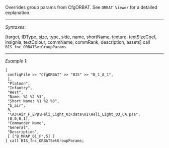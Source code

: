 Overrides group params from CfgORBAT. See `ORBAT Viewer` for a detailed explanation.


---
*Syntaxes:*

[target, IDType, size, type, side, name, shortName, texture, textSizeCoef, insignia, textColour, commName, commRank, description, assets] call `BIS_fnc_ORBATSetGroupParams`

---
*Example 1:*

```sqf
[
 configFile >> "CfgORBAT" >> "BIS" >> "B_1_A_1",
 1, 
 "Platoon", 
 "Infantry", 
 "West", 
 "Name: %1 %2 %3", 
 "Short Name: %1 %2 %3", 
 "b_air", 
 3,
 "\A3\Air_F_EPB\Heli_Light_03\data\UI\Heli_Light_03_CA.paa", 
 [0,0,0,1], 
 "Commander Name", 
 "General", 
 "Description", 
 [ ["B_MRAP_01_F",5] ] 
] call BIS_fnc_ORBATSetGroupParams;
```